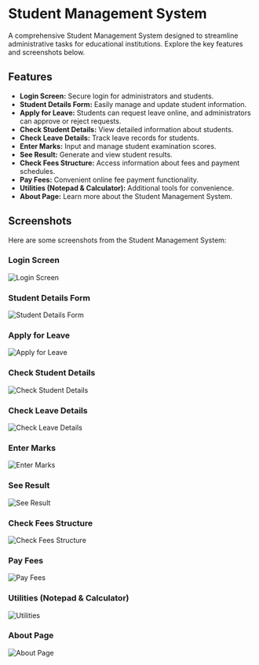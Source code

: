 # Student Management System

A comprehensive Student Management System designed to streamline administrative tasks for educational institutions. Explore the key features and screenshots below.

## Features

- **Login Screen:** Secure login for administrators and students.
- **Student Details Form:** Easily manage and update student information.
- **Apply for Leave:** Students can request leave online, and administrators can approve or reject requests.
- **Check Student Details:** View detailed information about students.
- **Check Leave Details:** Track leave records for students.
- **Enter Marks:** Input and manage student examination scores.
- **See Result:** Generate and view student results.
- **Check Fees Structure:** Access information about fees and payment schedules.
- **Pay Fees:** Convenient online fee payment functionality.
- **Utilities (Notepad & Calculator):** Additional tools for convenience.
- **About Page:** Learn more about the Student Management System.

## Screenshots

Here are some screenshots from the Student Management System:

### Login Screen

![Login Screen](screenshots/login.png)

### Student Details Form

![Student Details Form](screenshots/student_details.png)

### Apply for Leave

![Apply for Leave](screenshots/apply_leave.png)

### Check Student Details

![Check Student Details](screenshots/check_student.png)

### Check Leave Details

![Check Leave Details](screenshots/check_leave.png)

### Enter Marks

![Enter Marks](screenshots/enter_marks.png)

### See Result

![See Result](screenshots/see_result.png)

### Check Fees Structure

![Check Fees Structure](screenshots/check_fees.png)

### Pay Fees

![Pay Fees](screenshots/pay_fees.png)

### Utilities (Notepad & Calculator)

![Utilities](screenshots/utilities.png)

### About Page

![About Page](screenshots/about.png)
